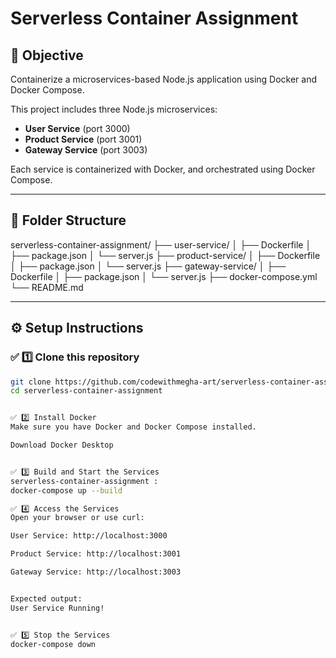 # Serverless Container Assignment

## 📜 Objective
Containerize a microservices-based Node.js application using Docker and Docker Compose.

This project includes three Node.js microservices:

- **User Service** (port 3000)
- **Product Service** (port 3001)
- **Gateway Service** (port 3003)

Each service is containerized with Docker, and orchestrated using Docker Compose.

---

## 📁 Folder Structure

serverless-container-assignment/
├── user-service/
│ ├── Dockerfile
│ ├── package.json
│ └── server.js
├── product-service/
│ ├── Dockerfile
│ ├── package.json
│ └── server.js
├── gateway-service/
│ ├── Dockerfile
│ ├── package.json
│ └── server.js
├── docker-compose.yml
└── README.md 



---

## ⚙️ Setup Instructions

### ✅ 1️⃣ Clone this repository

```bash
git clone https://github.com/codewithmegha-art/serverless-container-assignment.git
cd serverless-container-assignment


✅ 2️⃣ Install Docker
Make sure you have Docker and Docker Compose installed.

Download Docker Desktop 


✅ 3️⃣ Build and Start the Services 
serverless-container-assignment : 
docker-compose up --build 

✅ 4️⃣ Access the Services
Open your browser or use curl:

User Service: http://localhost:3000

Product Service: http://localhost:3001

Gateway Service: http://localhost:3003 


Expected output:
User Service Running! 


✅ 5️⃣ Stop the Services
docker-compose down
